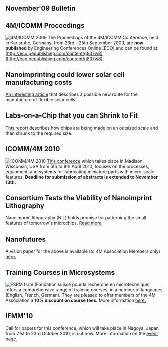 ## November'09 Bulletin

<!--break-->
## 4M/ICOMM Proceedings


![4M/ICOMM 2009](/4m-association/assets/images/conf2008-twin-thumb.png)
The Proceedings of the 4M/ICOMM Conference, held in Karlsruhe, Germany, from 23rd - 25th September 2009, are **now published**  by Engineering Conferences Online (ECO) and can be found at: [http://eco.pepublishing.com/content/g837w8](http://eco.pepublishing.com/content/g837w8)  

## Nanoimprinting could lower solar cell manufacturing costs

[An interesting article](/4m-association/content/Nanoimprinting-could-lower-solar-cell-manufacturing-cost.md) that describes a possible new route for the manufacture of flexible solar cells.

## Labs-on-a-Chip that you can Shrink to Fit 

[This report](/4m-association/content/Labs-Chip-you-can-Shrink-Fi.md)  describes how chips are being made on an outsized scale and then shrunk to the required size.
 
## ICOMM/4M 2010

![ICOMM/4M 2010](/4m-association/assets/images/icomm_thumb_0.jpg) [This conference](http://www.conferencing.uwex.edu/conferences/ICOMM10/) which takes place in Madison, Wisconsin, USA from 5th to 8th April 2010, focuses on the processes, equipment, and systems for fabricating miniature parts with micro-scale features. **Deadline for submission of abstracts is extended to November 13th.**  

## Consortium Tests the Viability of Nanoimprint Lithography

Nanoimprint lithography (NIL) holds promise for patterning the small features of tomorrow's microchips. [Read more.](/4m-association/content/Consortium-Tests-Viability-Nanoimprint-Lithograph.md)  

## Nanofutures

A vision paper for the above is available (to 4M Association Members only) [here.](/4m-association/content/Nanofutures-vision-pape.md)

## Training Courses in Microsystems

![FSRM](/4m-association/assets/images/FSRM_LOGO_web.gif)
fsrm (Fondation suisse pour la recherche en microtechnique) offers a comprehensive range of training courses, in a number of languages (English, French, German). They are pleased to offer members of the 4M Association a <b>10% discount on course fees.</b> More information [here.](/4m-association/content/fsrm-training-course.md)  

## IFMM'10

Call for papers for this conference, which will take place in Nagoya, Japan from 21st to 23rd October 2010, is out now. More information on the [event page.](/4m-association/event/IFMM1.md)